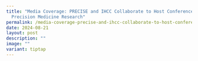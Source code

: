 ```yaml
---
title: "Media Coverage: PRECISE and IHCC Collaborate to Host Conference Advance
  Precision Medicine Research"
permalink: /media-coverage-precise-and-ihcc-collaborate-to-host-conference-advance-precision-medicine-research/
date: 2024-08-21
layout: post
description: ""
image: ""
variant: tiptap
---
```

